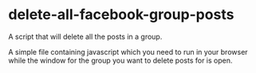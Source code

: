 # delete-all-facebook-group-posts
A script that will delete all the posts in a group.

A simple file containing javascript which you need to run in your browser while the window for the group you want to delete posts for is open.
